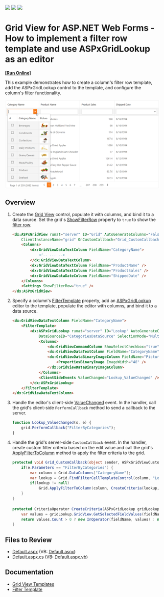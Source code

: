 <!-- default badges list -->
![](https://img.shields.io/endpoint?url=https://codecentral.devexpress.com/api/v1/VersionRange/128536219/22.1.3%2B)
[![](https://img.shields.io/badge/Open_in_DevExpress_Support_Center-FF7200?style=flat-square&logo=DevExpress&logoColor=white)](https://supportcenter.devexpress.com/ticket/details/E4521)
[![](https://img.shields.io/badge/📖_How_to_use_DevExpress_Examples-e9f6fc?style=flat-square)](https://docs.devexpress.com/GeneralInformation/403183)
<!-- default badges end -->
# Grid View for ASP.NET Web Forms - How to implement a filter row template and use ASPxGridLookup as an editor
<!-- run online -->
**[[Run Online]](https://codecentral.devexpress.com/e4521/)**
<!-- run online end -->

This example demonstrates how to create a column's filter row template, add the ASPxGridLookup control to the template, and configure the column's filter functionality.

![FilterRowTemplate](filterRowTemplate.png)

## Overview

1. Create the [Grid View](https://docs.devexpress.com/AspNet/DevExpress.Web.ASPxGridView) control, populate it with columns, and bind it to a data source. Set the grid's [ShowFilterRow](https://docs.devexpress.com/AspNet/DevExpress.Web.ASPxGridViewSettings.ShowFilterRow) property to `true` to show the [filter row](https://docs.devexpress.com/AspNet/3753/components/grid-view/concepts/filter-data/filter-row).

    ```aspx
    <dx:ASPxGridView runat="server" ID="Grid" AutoGenerateColumns="False" DataSourceID="ProductsDataSource"
        ClientInstanceName="grid" OnCustomCallback="Grid_CustomCallback" EnableViewState="false">
        <Columns>
            <dx:GridViewDataTextColumn FieldName="CategoryName">
                <!-- ... -->
            </dx:GridViewDataTextColumn>
            <dx:GridViewDataTextColumn FieldName="ProductName" />
            <dx:GridViewDataTextColumn FieldName="ProductSales" />
            <dx:GridViewDataDateColumn FieldName="ShippedDate" />
        </Columns>
        <Settings ShowFilterRow="true" />
    </dx:ASPxGridView>
    ```

2. Specify a column's [FilterTemplate](https://docs.devexpress.com/AspNet/DevExpress.Web.GridViewColumn.FilterTemplate) property, add an [ASPxGridLookup](https://docs.devexpress.com/AspNet/DevExpress.Web.ASPxGridLookup) editor to the template, populate the editor with columns, and bind it to a data source.

    ```aspx
    <dx:GridViewDataTextColumn FieldName="CategoryName">
        <FilterTemplate>
            <dx:ASPxGridLookup runat="server" ID="Lookup" AutoGenerateColumns="False" KeyFieldName="CategoryID"
                DataSourceID="CategoriesDataSource" SelectionMode="Multiple" TextFormatString="{0}">
                <Columns>
                    <dx:GridViewCommandColumn ShowSelectCheckbox="true" />
                    <dx:GridViewDataTextColumn FieldName="CategoryName" />
                    <dx:GridViewDataBinaryImageColumn FieldName="Picture">
                        <PropertiesBinaryImage ImageWidth="48" />
                    </dx:GridViewDataBinaryImageColumn>
                </Columns>
                <ClientSideEvents ValueChanged="Lookup_ValueChanged" />
            </dx:ASPxGridLookup>
        </FilterTemplate>
    </dx:GridViewDataTextColumn>
    ```

3. Handle the editor's client-side [ValueChanged](https://docs.devexpress.com/AspNet/js-ASPxClientEdit.ValueChanged) event. In the handler, call the grid's client-side `PerformCallback` method to send a callback to the server.

    ```js
    function Lookup_ValueChanged(s, e) {
        grid.PerformCallback("FilterByCategories");
    }
    ```

4. Handle the grid's server-side `CustomCallback` event. In the handler, create custom filter criteria based on the edit value and call the grid's [ApplyFilterToColumn](https://docs.devexpress.com/AspNet/DevExpress.Web.ASPxGridView.ApplyFilterToColumn(DevExpress.Web.GridViewDataColumn-DevExpress.Data.Filtering.CriteriaOperator)) method to apply the filter criteria to the grid.

    ```csharp
    protected void Grid_CustomCallback(object sender, ASPxGridViewCustomCallbackEventArgs e) {
        if(e.Parameters == "FilterByCategories") {
            var column = Grid.DataColumns["CategoryName"];
            var lookup = Grid.FindFilterCellTemplateControl(column, "Lookup") as ASPxGridLookup;
            if(lookup != null)
                Grid.ApplyFilterToColumn(column, CreateCriteria(lookup, column.FieldName));
        }
    }

    protected CriteriaOperator CreateCriteria(ASPxGridLookup gridLookup, string fieldName) {
        var values = gridLookup.GridView.GetSelectedFieldValues(fieldName);
        return values.Count > 0 ? new InOperator(fieldName, values) : null;
    }
    ```

## Files to Review

* [Default.aspx](./CS/WebSite/Default.aspx) (VB: [Default.aspx](./VB/WebSite/Default.aspx))
* [Default.aspx.cs](./CS/WebSite/Default.aspx.cs) (VB: [Default.aspx.vb](./VB/WebSite/Default.aspx.vb))

## Documentation

* [Grid View Templates](https://docs.devexpress.com/AspNet/3718/components/grid-view/concepts/templates)
* [Filter Template](https://docs.devexpress.com/AspNet/DevExpress.Web.GridViewColumn.FilterTemplate)
